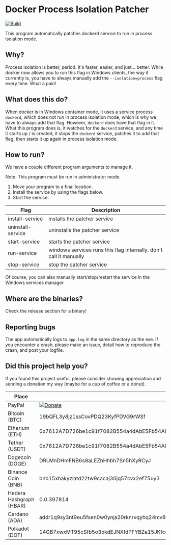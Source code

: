 # Docker Process Isolation Patcher
[![Build](https://github.com/cherryleafroad/Docker-Process-Isolation-Patcher/actions/workflows/build.yml/badge.svg?event=push)](https://github.com/cherryleafroad/Docker-Process-Isolation-Patcher/actions/workflows/build.yml)

This program automatically patches dockerd service to run in process isolation mode.

## Why?
Process isolation is better, period. It's faster, easier, and just... better. While docker now allows you to run this flag in Windows clients, the way it currently is, you have to always manually add the `--isolation=process` flag every time. What a pain!

## What does this do?
When docker is in Windows container mode, it uses a service process `dockerd`, which does not run in process isolation mode, which is why we have to always add that flag. However, `dockerd` does have that flag in it. What this program does is, it watches for the `dockerd` service, and any time it starts up / is created, it stops the `dockerd` service, patches it to add that flag, then starts it up again in process isolation mode.

## How to run?
We have a couple different program arguments to manage it.

Note: This program must be run in administrator mode.

1. Move your program to a final location.
2. Install the service by using the flags below.
3. Start the service.

| Flag              | Description                                                        |
|-------------------|--------------------------------------------------------------------|
| install-service   | installs the patcher service                                       |
| uninstall-service | uninstalls the patcher service                                     |
| start-service     | starts the patcher service                                         |
| run-service       | windows services runs this flag internally. don't call it manually |
| stop-service      | stop the patcher service                                           |

Of course, you can also manually start/stop/restart the service in the Windows services manager.

## Where are the binaries?
Check the release section for a binary!

## Reporting bugs
The app automatically logs to `app.log` in the same directory as the exe. If you encounter a crash, please make an issue, detail how to reproduce the crash, and post your logfile.

## Did this project help you?

If you found this project useful, please consider showing appreciation and sending a donation my way (maybe for a cup of coffee or a donut).

| Place                   | Donation Address                                                                                        |
|-------------------------|---------------------------------------------------------------------------------------------------------|
| PayPal                  | [![Donate](https://img.shields.io/badge/Donate-PayPal-green)](https://www.paypal.com/cgi-bin/webscr?cmd=_s-xclick&hosted_button_id=BKDN933UM444J) |
| Bitcoin (BTC)           | 19bQFL3y8jz1ssCovPDQ23KyfPDVG9rWSf                                                                      |
| Etherium (ETH)          | 0x7612A7D726be1c91f7082B554a4dAbE5Fb54AB06                                                              |
| Tether (USDT)           | 0x7612A7D726be1c91f7082B554a4dAbE5Fb54AB06                                                              |
| Dogecoin (DOGE)         | DRLMnDHmFNB6s8aLEZhHhbh7Sn5hXyRCyJ                                                                      |
| Binance Coin (BNB)      | bnb15xhakyzlatd22tw9cacaj30jq57cvx2ef75uy3                                                              |
| Hedera Hashgraph (HBAR) | 0.0.397814                                                                                              |
| Cardano (ADA)           | addr1q9sy3nt9eu5fsen0w0ynja20rknrvqyhq24mv8s3dskv20ycl9amw6ehfapvkywzn9fu58edh3n279vhjqxln3p6f3jqalq0nt |
| Polkadot (DOT)          | 14GB7xwxMT95cSfb5o3okdEJNXfdPFYBZe15JKfcdNCgT3Av                                                        |
